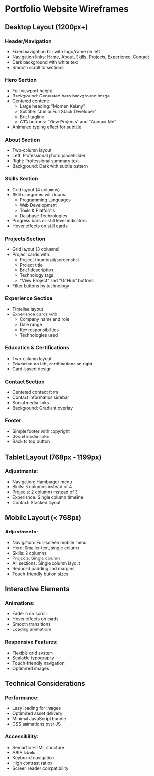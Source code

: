 # Portfolio Website Wireframes

## Desktop Layout (1200px+)

### Header/Navigation
- Fixed navigation bar with logo/name on left
- Navigation links: Home, About, Skills, Projects, Experience, Contact
- Dark background with white text
- Smooth scroll to sections

### Hero Section
- Full viewport height
- Background: Generated hero background image
- Centered content:
  - Large heading: "Momen Kelany"
  - Subtitle: "Junior Full Stack Developer"
  - Brief tagline
  - CTA buttons: "View Projects" and "Contact Me"
- Animated typing effect for subtitle

### About Section
- Two-column layout
- Left: Professional photo placeholder
- Right: Professional summary text
- Background: Dark with subtle pattern

### Skills Section
- Grid layout (4 columns)
- Skill categories with icons:
  - Programming Languages
  - Web Development
  - Tools & Platforms
  - Database Technologies
- Progress bars or skill level indicators
- Hover effects on skill cards

### Projects Section
- Grid layout (3 columns)
- Project cards with:
  - Project thumbnail/screenshot
  - Project title
  - Brief description
  - Technology tags
  - "View Project" and "GitHub" buttons
- Filter buttons by technology

### Experience Section
- Timeline layout
- Experience cards with:
  - Company name and role
  - Date range
  - Key responsibilities
  - Technologies used

### Education & Certifications
- Two-column layout
- Education on left, certifications on right
- Card-based design

### Contact Section
- Centered contact form
- Contact information sidebar
- Social media links
- Background: Gradient overlay

### Footer
- Simple footer with copyright
- Social media links
- Back to top button

## Tablet Layout (768px - 1199px)

### Adjustments:
- Navigation: Hamburger menu
- Skills: 3 columns instead of 4
- Projects: 2 columns instead of 3
- Experience: Single column timeline
- Contact: Stacked layout

## Mobile Layout (< 768px)

### Adjustments:
- Navigation: Full-screen mobile menu
- Hero: Smaller text, single column
- Skills: 2 columns
- Projects: Single column
- All sections: Single column layout
- Reduced padding and margins
- Touch-friendly button sizes

## Interactive Elements

### Animations:
- Fade-in on scroll
- Hover effects on cards
- Smooth transitions
- Loading animations

### Responsive Features:
- Flexible grid system
- Scalable typography
- Touch-friendly navigation
- Optimized images

## Technical Considerations

### Performance:
- Lazy loading for images
- Optimized asset delivery
- Minimal JavaScript bundle
- CSS animations over JS

### Accessibility:
- Semantic HTML structure
- ARIA labels
- Keyboard navigation
- High contrast ratios
- Screen reader compatibility

